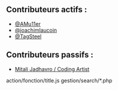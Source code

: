 ## Contributeurs actifs :

- [@AMu11er](https://gitlab.com/MythUp3)
- [@joachimlaucoin](https://gitlab.com/joacksleloupgit)
- [@TagSteel](https://gitlab.com/TagSteel)

## Contributeurs passifs :

- [Mitali Jadhavro  / Coding Artist](https://codingartistweb.com/)

action/fonction/title.js 
gestion/search/*.php 

